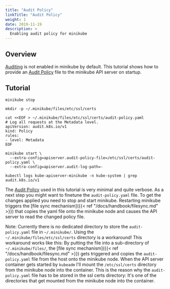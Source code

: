 ```yaml
---
title: "Audit Policy"
linkTitle: "Audit Policy"
weight: 1
date: 2019-11-19
description: >
  Enabling audit policy for minikube
---
```


## Overview

[Auditing](https://kubernetes.io/docs/tasks/debug-application-cluster/audit/) is not enabled in minikube by default.
This tutorial shows how to provide an [Audit Policy](https://kubernetes.io/docs/tasks/debug-application-cluster/audit/#audit-policy) file to the minikube API server on startup.

## Tutorial

```shell
minikube stop

mkdir -p ~/.minikube/files/etc/ssl/certs

cat <<EOF > ~/.minikube/files/etc/ssl/certs/audit-policy.yaml
# Log all requests at the Metadata level.
apiVersion: audit.k8s.io/v1
kind: Policy
rules:
- level: Metadata
EOF

minikube start \
  --extra-config=apiserver.audit-policy-file=/etc/ssl/certs/audit-policy.yaml \
  --extra-config=apiserver.audit-log-path=-

kubectl logs kube-apiserver-minikube -n kube-system | grep audit.k8s.io/v1
```

The [Audit Policy](https://kubernetes.io/docs/Handbook/debug-application-cluster/audit/#audit-policy) used in this tutorial is very minimal and quite verbose. As a next step you might want to finetune the `audit-policy.yaml` file. To get the changes applied you need to stop and start minikube. Restarting minikube triggers the [file sync mechanism]({{< ref "/docs/handbook/filesync.md" >}}) that copies the yaml file onto the minikube node and causes the API server to read the changed policy file.

Note: Currently there is no dedicated directory to store the `audit-policy.yaml` file in `~/.minikube/`. Using the `~/.minikube/files/etc/ssl/certs` directory is a workaround! This workaround works like this: By putting the file into a sub-directory of `~/.minikube/files/`, the [file sync mechanism]({{< ref "/docs/handbook/filesync.md" >}}) gets triggered and copies the `audit-policy.yaml` file from the host onto the minikube node. When the API server container gets started by `kubeadm` I'll mount the `/etc/ssl/certs` directory from the minikube node into the container. This is the reason why the `audit-policy.yaml` file has to be stored in the ssl certs directory: It's one of the directories that get mounted from the minikube node into the container.
